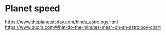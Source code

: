 # Planet speed

https://www.theplanetstoday.com/hindu_astrology.html
https://www.quora.com/What-do-the-minutes-mean-on-an-astrology-chart

